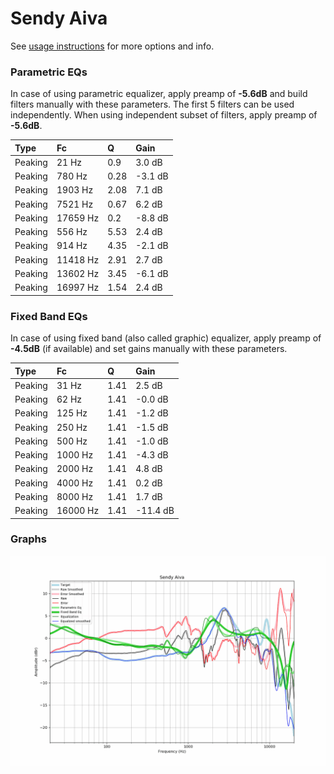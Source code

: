 # Sendy Aiva
See [usage instructions](https://github.com/jaakkopasanen/AutoEq#usage) for more options and info.

### Parametric EQs
In case of using parametric equalizer, apply preamp of **-5.6dB** and build filters manually
with these parameters. The first 5 filters can be used independently.
When using independent subset of filters, apply preamp of **-5.6dB**.

| Type    | Fc       |    Q | Gain    |
|:--------|:---------|:-----|:--------|
| Peaking | 21 Hz    | 0.9  | 3.0 dB  |
| Peaking | 780 Hz   | 0.28 | -3.1 dB |
| Peaking | 1903 Hz  | 2.08 | 7.1 dB  |
| Peaking | 7521 Hz  | 0.67 | 6.2 dB  |
| Peaking | 17659 Hz | 0.2  | -8.8 dB |
| Peaking | 556 Hz   | 5.53 | 2.4 dB  |
| Peaking | 914 Hz   | 4.35 | -2.1 dB |
| Peaking | 11418 Hz | 2.91 | 2.7 dB  |
| Peaking | 13602 Hz | 3.45 | -6.1 dB |
| Peaking | 16997 Hz | 1.54 | 2.4 dB  |

### Fixed Band EQs
In case of using fixed band (also called graphic) equalizer, apply preamp of **-4.5dB**
(if available) and set gains manually with these parameters.

| Type    | Fc       |    Q | Gain     |
|:--------|:---------|:-----|:---------|
| Peaking | 31 Hz    | 1.41 | 2.5 dB   |
| Peaking | 62 Hz    | 1.41 | -0.0 dB  |
| Peaking | 125 Hz   | 1.41 | -1.2 dB  |
| Peaking | 250 Hz   | 1.41 | -1.5 dB  |
| Peaking | 500 Hz   | 1.41 | -1.0 dB  |
| Peaking | 1000 Hz  | 1.41 | -4.3 dB  |
| Peaking | 2000 Hz  | 1.41 | 4.8 dB   |
| Peaking | 4000 Hz  | 1.41 | 0.2 dB   |
| Peaking | 8000 Hz  | 1.41 | 1.7 dB   |
| Peaking | 16000 Hz | 1.41 | -11.4 dB |

### Graphs
![](./Sendy%20Aiva.png)